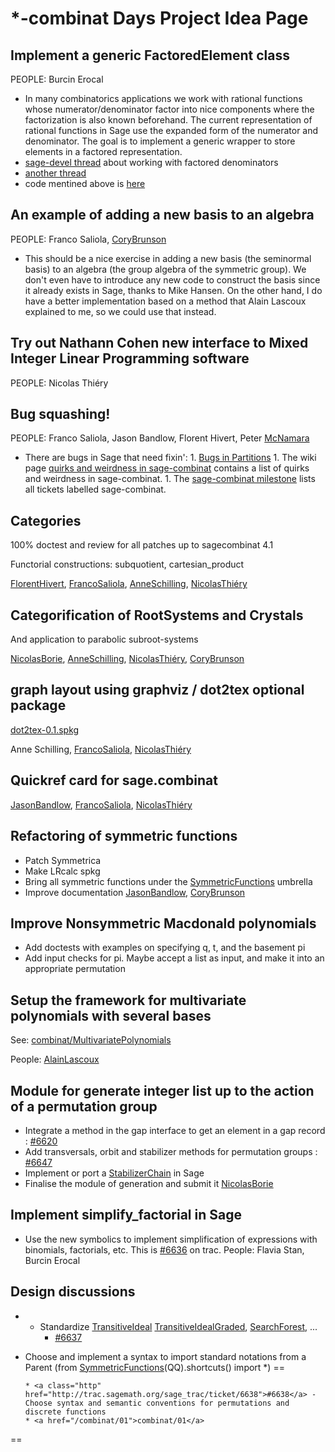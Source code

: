 

# *-combinat Days Project Idea Page


## Implement a generic FactoredElement class

PEOPLE: Burcin Erocal 

   * In many combinatorics applications we work with rational functions whose numerator/denominator factor into nice components where the factorization is also known beforehand. The current representation of rational functions in Sage use the expanded form of the numerator and denominator. The goal is to implement a generic wrapper to store elements in a factored representation. 
   * <a class="http" href="http://groups.google.com/group/sage-devel/browse_thread/thread/d49fee55339515ae">sage-devel thread</a> about working with factored denominators 
   * <a class="http" href="http://groups.google.com/group/sage-devel/browse_thread/thread/ea62acaf89348d9d">another thread</a>  
   * code mentined above is <a class="http" href="http://emis.uhasselt.be/~vdbergh/sage_patches/fraction_field_cache/">here</a> 

## An example of adding a new basis to an algebra

PEOPLE: Franco Saliola, <a href="/CoryBrunson">CoryBrunson</a> 

   * This should be a nice exercise in adding a new basis (the seminormal basis) to an algebra (the group algebra of the symmetric group). We don't even have to introduce any new code to construct the basis since it already exists in Sage, thanks to Mike Hansen. On the other hand, I do have a better implementation based on a method that Alain Lascoux explained to me, so we could use that instead. 

## Try out Nathann Cohen new interface to Mixed Integer Linear Programming software

PEOPLE: Nicolas Thiéry 


## Bug squashing!

PEOPLE: Franco Saliola, Jason Bandlow, Florent Hivert, Peter <a href="/McNamara">McNamara</a> 

   * There are bugs in Sage that need fixin': 
         1. <a class="http" href="http://trac.sagemath.org/sage_trac/ticket/6538">Bugs in Partitions</a> 
         1. The wiki page <a href="/combinat/Weirdness">quirks and weirdness in sage-combinat</a> contains a list of quirks and weirdness in sage-combinat. 
         1. The <a class="http" href="http://trac.sagemath.org/sage_trac/query?status=assigned&amp;status=new&amp;status=reopened&amp;group=status&amp;milestone=sage-combinat">sage-combinat milestone</a> lists all tickets labelled sage-combinat.  

## Categories

100% doctest and review for all patches up to sagecombinat 4.1 

Functorial constructions: subquotient, cartesian_product 

<a href="/FlorentHivert">FlorentHivert</a>, <a href="/FrancoSaliola">FrancoSaliola</a>, <a href="/AnneSchilling">AnneSchilling</a>, <a href="/NicolasThi%C3%A9ry">NicolasThiéry</a> 


## Categorification of RootSystems and Crystals

And application to parabolic subroot-systems 

<a href="/NicolasBorie">NicolasBorie</a>, <a href="/AnneSchilling">AnneSchilling</a>, <a href="/NicolasThi%C3%A9ry">NicolasThiéry</a>, <a href="/CoryBrunson">CoryBrunson</a> 


## graph layout using graphviz / dot2tex optional package

<a href="combinat/FPSAC09/projects/dot2tex-0.1.spkg">dot2tex-0.1.spkg</a> 

Anne Schilling, <a href="/FrancoSaliola">FrancoSaliola</a>, <a href="/NicolasThi%C3%A9ry">NicolasThiéry</a> 


## Quickref card for sage.combinat

<a href="/JasonBandlow">JasonBandlow</a>, <a href="/FrancoSaliola">FrancoSaliola</a>, <a href="/NicolasThi%C3%A9ry">NicolasThiéry</a> 


## Refactoring of symmetric functions

* Patch Symmetrica 
* Make LRcalc spkg 
* Bring all symmetric functions under the <a href="/SymmetricFunctions">SymmetricFunctions</a> umbrella 
* Improve documentation 
<a href="/JasonBandlow">JasonBandlow</a>, <a href="/CoryBrunson">CoryBrunson</a> 


## Improve Nonsymmetric Macdonald polynomials

* Add doctests with examples on specifying q, t, and the basement pi 
* Add input checks for pi. Maybe accept a list as input, and make it into an appropriate permutation 

## Setup the framework for multivariate polynomials with several bases

See: <a href="/combinat/MultivariatePolynomials">combinat/MultivariatePolynomials</a> 

People: <a href="/AlainLascoux">AlainLascoux</a> 


## Module for generate integer list up to the action of a permutation group

* Integrate a method in the gap interface to get an element in a gap record : <a class="http" href="http://trac.sagemath.org/sage_trac/ticket/6620">#6620</a> 
* Add transversals, orbit and stabilizer methods for permutation groups : <a class="http" href="http://trac.sagemath.org/sage_trac/ticket/6647">#6647</a> 
* Implement or port a <a href="/StabilizerChain">StabilizerChain</a> in Sage 
* Finalise the module of generation and submit it 
<a href="/NicolasBorie">NicolasBorie</a> 


## Implement simplify_factorial in Sage

* Use the new symbolics to implement simplification of expressions with binomials, factorials, etc. This is <a class="http" href="http://trac.sagemath.org/sage_trac/ticket/6636">#6636</a> on trac. 
People: Flavia Stan, Burcin Erocal 


## Design discussions

* - Standardize <a href="/TransitiveIdeal">TransitiveIdeal</a> <a href="/TransitiveIdealGraded">TransitiveIdealGraded</a>, <a href="/SearchForest">SearchForest</a>, ... 
      * <a class="http" href="http://trac.sagemath.org/sage_trac/ticket/6637">#6637</a> 
- Choose and implement a syntax to import standard notations from a Parent (from <a href="/SymmetricFunctions">SymmetricFunctions</a>(QQ).shortcuts() import *) == 

      * <a class="http" href="http://trac.sagemath.org/sage_trac/ticket/6638">#6638</a> - Choose syntax and semantic conventions for permutations and discrete functions 
      * <a href="/combinat/01">combinat/01</a> 
==  
